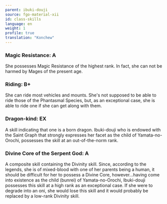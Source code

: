 ```yaml
---
parent: ibuki-douji
source: fgo-material-xii
id: class-skills
language: en
weight: 1
profile: true
translation: "Konchew"
---
```


### Magic Resistance: A

She possesses Magic Resistance of the highest rank.
In fact, she can not be harmed by Mages of the present age.

### Riding: B+

She can ride most vehicles and mounts.
She's not supposed to be able to ride those of the Phantasmal Species, but, as an exceptional case, she is able to ride one if she can get along with them.

### Dragon-kind: EX

A skill indicating that one is a born dragon.
Ibuki-douji who is endowed with the Saint Graph that strongly expresses her facet as the child of Yamata-no-Orochi, possesses the skill at an out-of-the-norm rank.

### Divine Core of the Serpent God: A

A composite skill containing the Divinity skill.
Since, according to the legends, she is of mixed-blood with one of her parents being a human, it should be difficult for her to possess a Divine Core, however…having come into existence as the child (bunrei) of Yamata-no-Orochi, Ibuki-douji possesses this skill at a high rank as an exceptional case.
If she were to degrade into an oni, she would lose this skill and it would probably be replaced by a low-rank Divinity skill.
